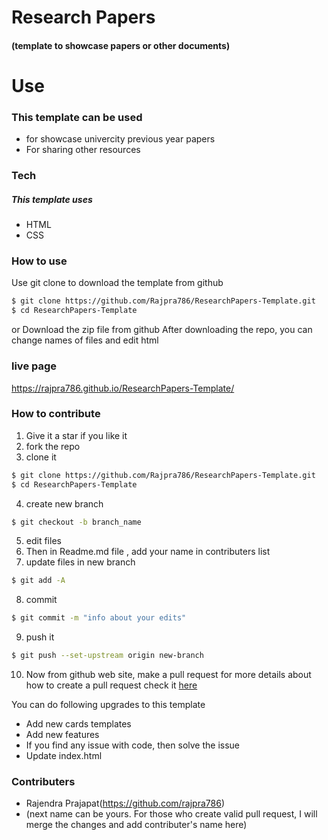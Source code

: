 # Research Papers 
#### (template to showcase papers or other documents)

# Use
### This template can be used
- for showcase univercity previous year papers
- For sharing other resources

### Tech
##### This template uses
* HTML
* CSS

### How to use

Use git clone to download the template from github

```sh
$ git clone https://github.com/Rajpra786/ResearchPapers-Template.git
$ cd ResearchPapers-Template
```
or Download the zip file from github
After downloading the repo, you can change names of files and edit html

### live page

https://rajpra786.github.io/ResearchPapers-Template/

### How to contribute
1. Give it a star if you like it
2. fork the repo
3. clone it
```sh
$ git clone https://github.com/Rajpra786/ResearchPapers-Template.git
$ cd ResearchPapers-Template
```
4. create new branch
```sh
$ git checkout -b branch_name
```
5. edit files
6. Then in Readme.md file , add your name in contributers list
7. update files in new branch
```sh
$ git add -A
```
8. commit
```sh
$ git commit -m "info about your edits"
```
9. push it
```sh
$ git push --set-upstream origin new-branch
```
10. Now from github web site, make a pull request
for more details about how to create a pull request check it [here](https://www.digitalocean.com/community/tutorials/how-to-create-a-pull-request-on-github)

You can do following upgrades to this template
- Add new cards templates
- Add new features
- If you find any issue with code, then solve the issue
- Update index.html

### Contributers
- Rajendra Prajapat(https://github.com/rajpra786)
- (next name can be yours. For those who create valid pull request, I will merge the changes and add contributer's name here)

